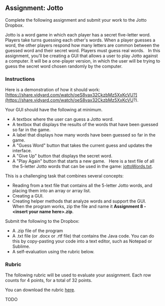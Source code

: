 ## Assignment: Jotto

Complete the following assignment and submit your work to the Jotto Dropbox.

Jotto is a word game in which each player has a secret five-letter word. Players take turns guessing each other's words. When a player guesses a word, the other players respond how many letters are common between the guessed word and their secret word. Players must guess real words.
 
In this assignment, you'll be creating a GUI that allows a user to play Jotto against a computer. It will be a one-player version, in which the user will be trying to guess the secret word chosen randomly by the computer.
 

### Instructions

Here is a demonstration of how it should work: [https://share.vidyard.com/watch/oeS8vax32CkzbMz5XxKcVU?](https://share.vidyard.com/watch/oeS8vax32CkzbMz5XxKcVU?).


Your GUI should have the following at minimum.
* A textbox where the user can guess a Jotto word.
* A textbox that displays the results of the words that have been guessed so far in the game.
* A label that displays how many words have been guessed so far in the game.
* A "Guess Word" button that takes the current guess and updates the interface.
* A "Give Up" button that displays the secret word.
* A "Play Again" button that starts a new game.
 
Here is a text file of all the 5-letter Jotto words that can be used in the game: [jottoWords.txt](../Java_Programs/jottoWords.txt).

This is a challenging task that combines several concepts:
* Reading from a text file that contains all the 5-letter Jotto words, and placing them into an array or array list.
* Creating a GUI.
* Creating helper methods that analyze words and support the GUI.
 
When the program works, zip the file and name it **Assignment 8 - \<insert your name here>.zip**.

Submit the following to the Dropbox:
* A .zip file of the program
* A .txt file (or .docx or .rtf file) that contains the Java code. You can do this by copy-pasting your code into a text editor, such as Notepad or Sublime.
* A self-evaluation using the rubric below. 
  

### Rubric

The following rubric will be used to evaluate your assignment. Each row counts for 4 points, for a total of 32 points. 

You can download the rubric [here](https://docs.google.com/document/d/17R-RuKPrkwPNrbAYJ5g4V4zXyWqo5DVChUxSHlqqvQY/edit?usp=sharing).

TODO

